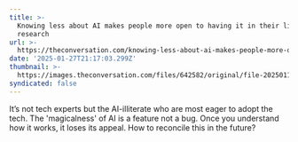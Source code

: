 ```yaml
---
title: >-
  Knowing less about AI makes people more open to having it in their lives – new
  research
url: >-
  https://theconversation.com/knowing-less-about-ai-makes-people-more-open-to-having-it-in-their-lives-new-research-247372
date: '2025-01-27T21:17:03.299Z'
thumbnail: >-
  https://images.theconversation.com/files/642582/original/file-20250115-15-vekshv.jpg?ixlib=rb-4.1.0&rect=4%2C164%2C2679%2C1339&q=45&auto=format&w=1356&h=668&fit=crop
syndicated: false
---
```

It’s not tech experts but the AI-illiterate who are most eager to adopt the tech. The 'magicalness' of AI is a feature not a bug. Once you understand how it works, it loses its appeal. How to reconcile this in the future?
